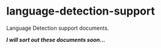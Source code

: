 # language-detection-support
 Language Detection support documents.

***I will sort out these documents soon...***
